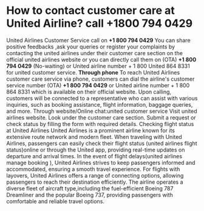 # How to contact customer care at United Airline? call +1800 794 0429

United Airlines Customer Service call on **+1 800 794 0429**
You can share positive feedbacks ,ask your queries or register your complaints by contacting the united airlines under their customer care section on the official united airlines website or you can directly call them on (OTA) **+1 800 794 0429** (No-waiting) or United airline number + 1 800 United 864 8331 for united customer service.
**Through phone**
To reach United Airlines customer care service via phone, customers can dial the airline's customer service number (OTA) **+1 800 794 0429** or United airline number + 1 800 864 8331 which is available on their official website. Upon calling, customers will be connected to a representative who can assist with various inquiries, such as booking assistance, flight information, baggage queries, and more.
Through website/Online chat:united customer service
Visit united airlines website.
Look under the customer care section.
Submit a request or check status by filling the form with required details.
Checking flight status at United Airlines
United Airlines is a prominent airline known for its extensive route network and modern fleet. When traveling with United Airlines, passengers can easily check their flight status (united airlines flight status)online or through the United app, providing real-time updates on departure and arrival times. In the event of flight delays(united airlines manage booking ), United Airlines strives to keep passengers informed and accommodated, ensuring a smooth travel experience. For flights with layovers, United Airlines offers a range of connecting options, allowing passengers to reach their destination efficiently. The airline operates a diverse fleet of aircraft type,including the fuel-efficient Boeing 787 Dreamliner and the popular Boeing 737, providing passengers with comfortable and reliable travel options.
